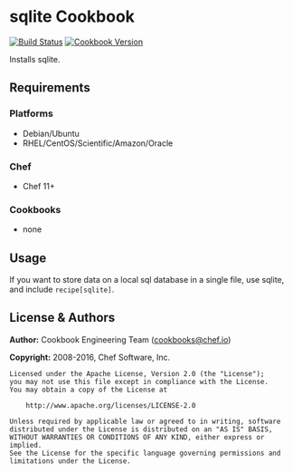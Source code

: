 # sqlite Cookbook
[![Build Status](https://travis-ci.org/chef-cookbooks/sqlite.svg?branch=master)](https://travis-ci.org/chef-cookbooks/sqlite) [![Cookbook Version](https://img.shields.io/cookbook/v/sqlite.svg)](https://supermarket.chef.io/cookbooks/sqlite)

Installs sqlite.

## Requirements
### Platforms
- Debian/Ubuntu
- RHEL/CentOS/Scientific/Amazon/Oracle

### Chef
- Chef 11+

### Cookbooks
- none

## Usage
If you want to store data on a local sql database in a single file, use sqlite, and include `recipe[sqlite]`.

## License & Authors
**Author:** Cookbook Engineering Team ([cookbooks@chef.io](mailto:cookbooks@chef.io))

**Copyright:** 2008-2016, Chef Software, Inc.

```
Licensed under the Apache License, Version 2.0 (the "License");
you may not use this file except in compliance with the License.
You may obtain a copy of the License at

    http://www.apache.org/licenses/LICENSE-2.0

Unless required by applicable law or agreed to in writing, software
distributed under the License is distributed on an "AS IS" BASIS,
WITHOUT WARRANTIES OR CONDITIONS OF ANY KIND, either express or implied.
See the License for the specific language governing permissions and
limitations under the License.
```
